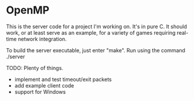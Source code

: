 # OpenMP
This is the server code for a project I'm working on. It's in pure C. 
It should work, or at least serve as an example, for a variety of games requiring real-time network integration.
 
To build the server executable, just enter "make".
Run using the command ./server <port number> <max number of players>

TODO: Plenty of things.
- implement and test timeout/exit packets
- add example client code
- support for Windows
